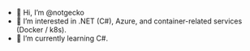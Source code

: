 - 👋 Hi, I’m @notgecko
- 👀 I’m interested in .NET (C#), Azure, and container-related services (Docker / k8s).
- 🌱 I’m currently learning C#.

<!---
notgecko/notgecko is a ✨ special ✨ repository because its `README.md` (this file) appears on your GitHub profile.
You can click the Preview link to take a look at your changes.
--->
